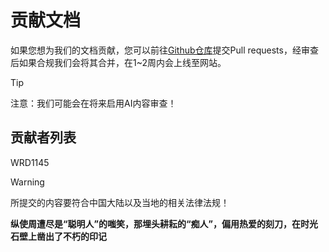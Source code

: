 # 贡献文档
如果您想为我们的文档贡献，您可以前往[Github仓库](https://github.com/WRD1145/Docs)提交Pull requests，经审查后如果合规我们会将其合并，在1~2周内会上线至网站。

> [!TIP]
> 注意：我们可能会在将来启用AI内容审查！

## 贡献者列表
WRD1145



> [!WARNING]
>
> 所提交的内容要符合中国大陆以及当地的相关法律法规！

**纵使周遭尽是“聪明人”的嗤笑，那埋头耕耘的“痴人”，偏用热爱的刻刀，在时光石壁上凿出了不朽的印记**